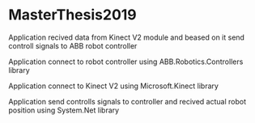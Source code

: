 # MasterThesis2019

Application recived data from Kinect V2 module and beased on it send controll signals to ABB robot controller

Application connect to robot controller using ABB.Robotics.Controllers library

Application connect to Kinect V2 using Microsoft.Kinect library

Application send controlls signals to controller and recived actual robot position using System.Net library
